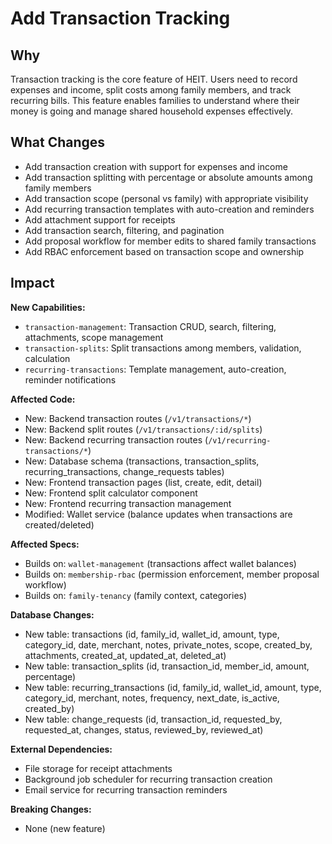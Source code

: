 # Add Transaction Tracking

## Why

Transaction tracking is the core feature of HEIT. Users need to record expenses and income, split costs among family members, and track recurring bills. This feature enables families to understand where their money is going and manage shared household expenses effectively.

## What Changes

- Add transaction creation with support for expenses and income
- Add transaction splitting with percentage or absolute amounts among family members
- Add transaction scope (personal vs family) with appropriate visibility
- Add recurring transaction templates with auto-creation and reminders
- Add attachment support for receipts
- Add transaction search, filtering, and pagination
- Add proposal workflow for member edits to shared family transactions
- Add RBAC enforcement based on transaction scope and ownership

## Impact

**New Capabilities:**
- `transaction-management`: Transaction CRUD, search, filtering, attachments, scope management
- `transaction-splits`: Split transactions among members, validation, calculation
- `recurring-transactions`: Template management, auto-creation, reminder notifications

**Affected Code:**
- New: Backend transaction routes (`/v1/transactions/*`)
- New: Backend split routes (`/v1/transactions/:id/splits`)
- New: Backend recurring transaction routes (`/v1/recurring-transactions/*`)
- New: Database schema (transactions, transaction_splits, recurring_transactions, change_requests tables)
- New: Frontend transaction pages (list, create, edit, detail)
- New: Frontend split calculator component
- New: Frontend recurring transaction management
- Modified: Wallet service (balance updates when transactions are created/deleted)

**Affected Specs:**
- Builds on: `wallet-management` (transactions affect wallet balances)
- Builds on: `membership-rbac` (permission enforcement, member proposal workflow)
- Builds on: `family-tenancy` (family context, categories)

**Database Changes:**
- New table: transactions (id, family_id, wallet_id, amount, type, category_id, date, merchant, notes, private_notes, scope, created_by, attachments, created_at, updated_at, deleted_at)
- New table: transaction_splits (id, transaction_id, member_id, amount, percentage)
- New table: recurring_transactions (id, family_id, wallet_id, amount, type, category_id, merchant, notes, frequency, next_date, is_active, created_by)
- New table: change_requests (id, transaction_id, requested_by, requested_at, changes, status, reviewed_by, reviewed_at)

**External Dependencies:**
- File storage for receipt attachments
- Background job scheduler for recurring transaction creation
- Email service for recurring transaction reminders

**Breaking Changes:**
- None (new feature)
